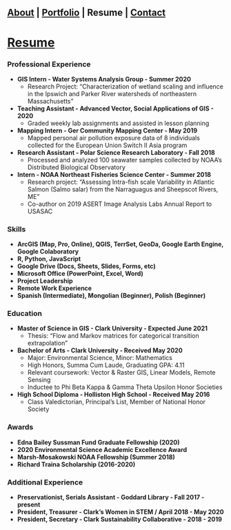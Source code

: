 ## [About](./README.md) | [Portfolio](./portfolio.md) | Resume | [Contact](./contact.md)

# [Resume](assets/img/resume.pdf)

### Professional Experience
* **GIS Intern - Water Systems Analysis Group - Summer 2020** 
  + Research Project: “Characterization of wetland scaling and influence in the Ipswich and Parker River watersheds of northeastern Massachusetts”
* **Teaching Assistant - Advanced Vector, Social Applications of GIS - 2020**
  + Graded weekly lab assignments and assisted in lesson planning
* **Mapping Intern - Ger Community Mapping Center - May 2019**
  + Mapped personal air pollution exposure data of 8 individuals collected for the European Union Switch II Asia program
* **Research Assistant - Polar Science Research Laboratory - Fall 2018**
  + Processed and analyzed 100 seawater samples collected by NOAA’s Distributed Biological Observatory
* **Intern - NOAA Northeast Fisheries Science Center - Summer 2018**
  + Research project: “Assessing Intra-fish scale Variability in Atlantic Salmon (Salmo salar) from the Narraguagus and Sheepscot Rivers, ME”
  + Co-author on 2019 ASERT Image Analysis Labs Annual Report to USASAC

### Skills
* **ArcGIS (Map, Pro, Online), QGIS, TerrSet, GeoDa, Google Earth Engine, Google Colaboratory**
* **R, Python, JavaScript**
* **Google Drive (Docs, Sheets, Slides, Forms, etc)**
* **Microsoft Office (PowerPoint, Excel, Word)**
* **Project Leadership**
* **Remote Work Experience**
* **Spanish (Intermediate), Mongolian (Beginner), Polish (Beginner)**

### Education
* **Master of Science in GIS - Clark University - Expected June 2021**
  + Thesis: “Flow and Markov matrices for categorical transition extrapolation”
* **Bachelor of Arts - Clark University - Received May 2020**
  + Major: Environmental Science, Minor: Mathematics
  + High Honors, Summa Cum Laude, Graduating GPA: 4.11
  + Relevant coursework: Vector & Raster GIS, Linear Models, Remote Sensing
  + Inductee to Phi Beta Kappa & Gamma Theta Upsilon Honor Societies
* **High School Diploma - Holliston High School - Received May 2016**
  + Class Valedictorian, Principal’s List, Member of National Honor Society

### Awards
* **Edna Bailey Sussman Fund Graduate Fellowship (2020)**
* **2020 Environmental Science Academic Excellence Award**
* **Marsh-Mosakowski NOAA Fellowship (Summer 2018)**
* **Richard Traina Scholarship (2016-2020)**

### Additional Experience
* **Preservationist, Serials Assistant - Goddard Library - Fall 2017 - present**
* **President, Treasurer - Clark’s Women in STEM / April 2018 - May 2020**
* **President, Secretary - Clark Sustainability Collaborative - 2018 - 2019**

